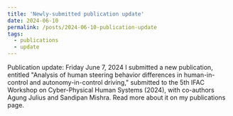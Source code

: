 ```yaml
---
title: 'Newly-submitted publication update'
date: 2024-06-10
permalink: /posts/2024-06-10-publication-update
tags:
  - publications
  - update
---
```

Publication update: Friday June 7, 2024 I submitted a new publication, entitled "Analysis of human steering behavior differences in human-in-control and autonomy-in-control driving," submitted to the 5th IFAC Workshop on Cyber-Physical Human Systems (2024), with co-authors Agung Julius and Sandipan Mishra. Read more about it on my publications page.
